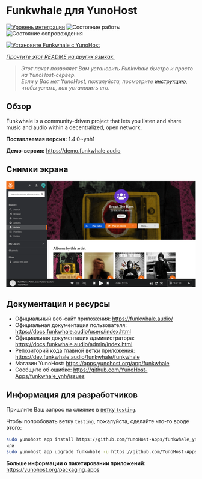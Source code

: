 <!--
Важно: этот README был автоматически сгенерирован <https://github.com/YunoHost/apps/tree/master/tools/readme_generator>
Он НЕ ДОЛЖЕН редактироваться вручную.
-->

# Funkwhale для YunoHost

[![Уровень интеграции](https://dash.yunohost.org/integration/funkwhale.svg)](https://ci-apps.yunohost.org/ci/apps/funkwhale/) ![Состояние работы](https://ci-apps.yunohost.org/ci/badges/funkwhale.status.svg) ![Состояние сопровождения](https://ci-apps.yunohost.org/ci/badges/funkwhale.maintain.svg)

[![Установите Funkwhale с YunoHost](https://install-app.yunohost.org/install-with-yunohost.svg)](https://install-app.yunohost.org/?app=funkwhale)

*[Прочтите этот README на других языках.](./ALL_README.md)*

> *Этот пакет позволяет Вам установить Funkwhale быстро и просто на YunoHost-сервер.*  
> *Если у Вас нет YunoHost, пожалуйста, посмотрите [инструкцию](https://yunohost.org/install), чтобы узнать, как установить его.*

## Обзор

Funkwhale is a community-driven project that lets you listen and share music and audio within a decentralized, open network. 

**Поставляемая версия:** 1.4.0~ynh1

**Демо-версия:** <https://demo.funkwhale.audio>

## Снимки экрана

![Снимок экрана Funkwhale](./doc/screenshots/screenshot1.png)

## Документация и ресурсы

- Официальный веб-сайт приложения: <https://funkwhale.audio/>
- Официальная документация пользователя: <https://docs.funkwhale.audio/users/index.html>
- Официальная документация администратора: <https://docs.funkwhale.audio/admin/index.html>
- Репозиторий кода главной ветки приложения: <https://dev.funkwhale.audio/funkwhale/funkwhale>
- Магазин YunoHost: <https://apps.yunohost.org/app/funkwhale>
- Сообщите об ошибке: <https://github.com/YunoHost-Apps/funkwhale_ynh/issues>

## Информация для разработчиков

Пришлите Ваш запрос на слияние в [ветку `testing`](https://github.com/YunoHost-Apps/funkwhale_ynh/tree/testing).

Чтобы попробовать ветку `testing`, пожалуйста, сделайте что-то вроде этого:

```bash
sudo yunohost app install https://github.com/YunoHost-Apps/funkwhale_ynh/tree/testing --debug
или
sudo yunohost app upgrade funkwhale -u https://github.com/YunoHost-Apps/funkwhale_ynh/tree/testing --debug
```

**Больше информации о пакетировании приложений:** <https://yunohost.org/packaging_apps>
